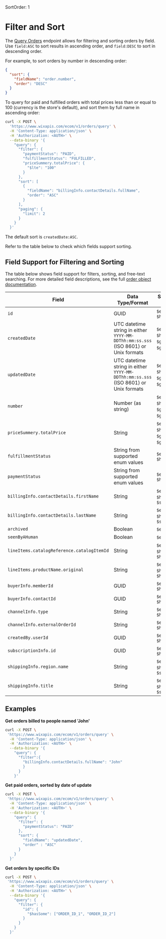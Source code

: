 SortOrder: 1
# Filter and Sort

The [Query Orders](https://bo.wix.com/wix-docs/rest/ecommerce/orders/query-orders) endpoint allows for filtering and
sorting orders by field. Use `field:ASC` to sort results in ascending order, and `field:DESC` to sort in descending
order.

For example, to sort orders by number in descending order:

```json
{
  "sort": {
    "fieldName": "order.number",
    "order": "DESC"
  }
}
```

To query for paid and fulfilled orders with total prices less than or equal to 100 (currency is the store's default),
and sort them by full name in ascending order:

```sh
curl -X POST \
  'https://www.wixapis.com/ecom/v1/orders/query' \
  -H 'Content-Type: application/json' \
  -H 'Authorization: <AUTH>' \
  --data-binary '{
    "query": {
      "filter": {
        "paymentStatus": "PAID",
        "fulfillmentStatus": "FULFILLED",
        "priceSummery.totalPrice": {
          "$lte": "100"
        }
      },
      "sort": [
        {
          "fieldName": "billingInfo.contactDetails.fullName",
          "order": "ASC"
        }
      ],
      "paging": {
        "limit": 2
      }
    }
  }'
```

The default sort is `createdDate:ASC`.

Refer to the table below to check which fields support sorting.

## Field Support for Filtering and Sorting

The table below shows field support for filters, sorting, and free-text searching. For more detailed field descriptions,
see the full [order object documentation](https://bo.wix.com/wix-docs/rest/ecommerce/orders/order-object).

| Field                        | Data Type/Format                                                                      | Supported Filters                                         | Sortable |
| ---------------------------- | ------------------------------------------------------------------------------------- | ---------------------------------------------             | -------- |
| `id`                         | GUID                                                                                  | `$eq`, `$ne`, `$hasSome`                                  |          |
| `createdDate`                | UTC datetime string in either `YYYY-MM-DDThh:mm:ss.sss` (ISO 8601) or Unix formats    | `$eq`, `$ne`, `$hasSome`, `$gt`, `$lt`, `$gte`, `$lte`    | Sortable |
| `updatedDate`                | UTC datetime string in either `YYYY-MM-DDThh:mm:ss.sss` (ISO 8601) or Unix formats    | `$eq`, `$ne`, `$hasSome`, `$gt`, `$lt`, `$gte`, `$lte`    | Sortable |
| `number`                     | Number (as string)                                                                    | `$eq`, `$ne`, `$hasSome`, `$gt`, `$lt`, `$gte`, `$lte`    | Sortable |
| `priceSummery.totalPrice`    | String                                                                                | `$eq`, `$ne`, `$hasSome`, `$gt`, `$lt`, `$gte`, `$lte`    | Sortable |
| `fulfillmentStatus`          | String from supported enum values                                                     | `$eq`, `$ne`, `$hasSome`                                  | Sortable |
| `paymentStatus`              | String from supported enum values                                                     | `$eq`, `$ne`, `$hasSome`                                  | Sortable |
| `billingInfo.contactDetails.firstName` | String                                                                      | `$eq`, `$ne`, `$hasSome`, `$startsWith`      | Sortable |
| `billingInfo.contactDetails.lastName` | String                                                                       | `$eq`, `$ne`, `$hasSome`, `$startsWith`      | Sortable |
| `archived`                   | Boolean                                                                               | `$eq`, `$ne`                                              |          |
| `seenByAHuman`               | Boolean                                                                               | `$eq`, `$ne`                                              |          |
| `lineItems.catalogReference.catalogItemId` | String                                                                  | `$eq`, `$ne`, `$hasSome`, `$hasAll`                       |          |
| `lineItems.productName.original` | String                                                                            | `$eq`, `$ne`, `$hasSome`, `$hasAll`                       |          |
| `buyerInfo.memberId`         | GUID                                                                                  | `$eq`, `$ne`, `$hasSome`                                  |          |
| `buyerInfo.contactId`        | GUID                                                                                  | `$eq`, `$ne`, `$hasSome`                                  |          |
| `channelInfo.type`           | String                                                                                | `$eq`, `$ne`, `$hasSome`                                  |          |
| `channelInfo.externalOrderId`| String                                                                                | `$eq`, `$ne`, `$hasSome`                                  |          |
| `createdBy.userId`           | GUID                                                                                  | `$eq`, `$ne`, `$hasSome`                                  |          |
| `subscriptionInfo.id`        | GUID                                                                                  | `$eq`, `$ne`, `$hasSome`                                  |          |
| `shippingInfo.region.name`   | String                                                                                | `$eq`, `$ne`, `$hasSome`, `$startsWith`      |          |
| `shippingInfo.title`         | String                                                                                | `$eq`, `$ne`, `$hasSome`, `$startsWith`      |          |

## Examples

**Get orders billed to people named 'John'**

```sh
curl -X POST \
 'https://www.wixapis.com/ecom/v1/orders/query' \
  -H 'Content-Type: application/json' \
  -H 'Authorization: <AUTH>' \
  --data-binary '{
    "query": {
      "filter":{
        "billingInfo.contactDetails.fullName": "John"
        }
      }
    }'
```

**Get paid orders, sorted by date of update**

```sh
curl -X POST \
 'https://www.wixapis.com/ecom/v1/orders/query' \
  -H 'Content-Type: application/json' \
  -H 'Authorization: <AUTH>' \
  --data-binary '{
    "query": {
      "filter": {
        "paymentStatus": "PAID"
      },
      "sort": {
        "fieldName": "updatedDate",
        "order" : "ASC"
      }
    }
  }'
```

**Get orders by specific IDs**

```sh
curl -X POST \
 'https://www.wixapis.com/ecom/v1/orders/query' \
  -H 'Content-Type: application/json' \
  -H 'Authorization: <AUTH>' \
  --data-binary '{
    "query": {
      "filter": {
        "id": {
          "$hasSome": ["ORDER_ID_1", "ORDER_ID_2"]
        }
      }
    }
  }'
```
